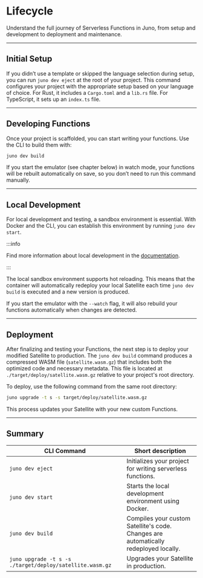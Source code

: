 # Lifecycle

Understand the full journey of Serverless Functions in Juno, from setup and development to deployment and maintenance.

---

## Initial Setup

If you didn’t use a template or skipped the language selection during setup, you can run `juno dev eject` at the root of your project. This command configures your project with the appropriate setup based on your language of choice. For Rust, it includes a `Cargo.toml` and a `lib.rs` file. For TypeScript, it sets up an `index.ts` file.

---

## Developing Functions

Once your project is scaffolded, you can start writing your functions. Use the CLI to build them with:

```bash
juno dev build
```

If you start the emulator (see chapter below) in watch mode, your functions will be rebuilt automatically on save, so you don’t need to run this command manually.

---

## Local Development

For local development and testing, a sandbox environment is essential. With Docker and the CLI, you can establish this environment by running `juno dev start`.

:::info

Find more information about local development in the [documentation](../../guides/local-development.mdx).

:::

The local sandbox environment supports hot reloading. This means that the container will automatically redeploy your local Satellite each time `juno dev build` is executed and a new version is produced.

If you start the emulator with the `--watch` flag, it will also rebuild your functions automatically when changes are detected.

---

## Deployment

After finalizing and testing your Functions, the next step is to deploy your modified Satellite to production. The `juno dev build` command produces a compressed WASM file (`satellite.wasm.gz`) that includes both the optimized code and necessary metadata. This file is located at `./target/deploy/satellite.wasm.gz` relative to your project's root directory.

To deploy, use the following command from the same root directory:

```bash
juno upgrade -t s -s target/deploy/satellite.wasm.gz
```

This process updates your Satellite with your new custom Functions.

---

## Summary

| CLI Command                                              | Short description                                                                    |
| -------------------------------------------------------- | ------------------------------------------------------------------------------------ |
| `juno dev eject`                                         | Initializes your project for writing serverless functions.                           |
| `juno dev start`                                         | Starts the local development environment using Docker.                               |
| `juno dev build`                                         | Compiles your custom Satellite's code. Changes are automatically redeployed locally. |
| `juno upgrade -t s -s ./target/deploy/satellite.wasm.gz` | Upgrades your Satellite in production.                                               |
